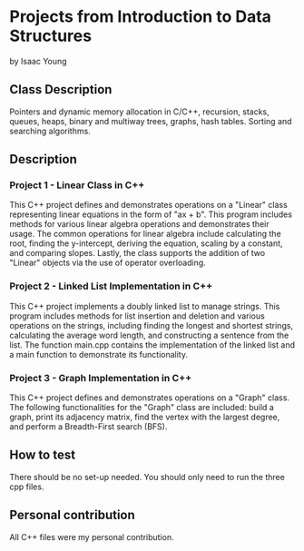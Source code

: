 # Projects from Introduction to Data Structures

by Isaac Young

## Class Description

Pointers and dynamic memory allocation in C/C++, recursion, stacks, queues, heaps, binary and multiway trees, graphs, hash tables.
Sorting and searching algorithms.

## Description

### Project 1 - Linear Class in C++

This C++ project defines and demonstrates operations on a "Linear" class representing linear equations in the form of "ax + b".
This program includes methods for various linear algebra operations and demonstrates their usage.
The common operations for linear algebra include calculating the root, finding the y-intercept, deriving the equation, scaling by a constant, and comparing slopes.
Lastly, the class supports the addition of two "Linear" objects via the use of operator overloading.

### Project 2 - Linked List Implementation in C++

This C++ project implements a doubly linked list to manage strings. This program includes methods for list insertion and deletion and various operations on the strings, including finding the longest and shortest strings, calculating the average word length, and constructing a sentence from the list.
The function main.cpp contains the implementation of the linked list and a main function to demonstrate its functionality.

### Project 3 - Graph Implementation in C++

This C++ project defines and demonstrates operations on a "Graph" class.
The following functionalities for the "Graph" class are included: build a graph, print its adjacency matrix, find the vertex with the largest degree, and perform a Breadth-First search (BFS).

## How to test

There should be no set-up needed. You should only need to run the three cpp files.

## Personal contribution

All C++ files were my personal contribution. 
